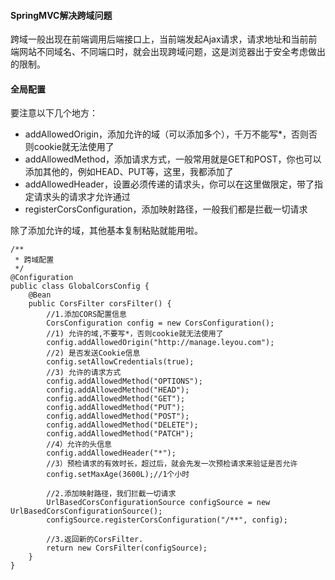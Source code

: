 #### SpringMVC解决跨域问题

跨域一般出现在前端调用后端接口上，当前端发起Ajax请求，请求地址和当前前端网站不同域名、不同端口时，就会出现跨域问题，这是浏览器出于安全考虑做出的限制。

#### 全局配置

要注意以下几个地方：

- addAllowedOrigin，添加允许的域（可以添加多个），千万不能写*，否则否则cookie就无法使用了
- addAllowedMethod，添加请求方式，一般常用就是GET和POST，你也可以添加其他的，例如HEAD、PUT等，这里，我都添加了
- addAllowedHeader，设置必须传递的请求头，你可以在这里做限定，带了指定请求头的请求才允许通过
- registerCorsConfiguration，添加映射路径，一般我们都是拦截一切请求

除了添加允许的域，其他基本复制粘贴就能用啦。

```
/**
 * 跨域配置
 */
@Configuration
public class GlobalCorsConfig {
    @Bean
    public CorsFilter corsFilter() {
        //1.添加CORS配置信息
        CorsConfiguration config = new CorsConfiguration();
        //1) 允许的域,不要写*，否则cookie就无法使用了
        config.addAllowedOrigin("http://manage.leyou.com");
        //2) 是否发送Cookie信息
        config.setAllowCredentials(true);
        //3) 允许的请求方式
        config.addAllowedMethod("OPTIONS");
        config.addAllowedMethod("HEAD");
        config.addAllowedMethod("GET");
        config.addAllowedMethod("PUT");
        config.addAllowedMethod("POST");
        config.addAllowedMethod("DELETE");
        config.addAllowedMethod("PATCH");
        //4）允许的头信息
        config.addAllowedHeader("*");
        //3）预检请求的有效时长，超过后，就会先发一次预检请求来验证是否允许
        config.setMaxAge(3600L);//1个小时

        //2.添加映射路径，我们拦截一切请求
        UrlBasedCorsConfigurationSource configSource = new UrlBasedCorsConfigurationSource();
        configSource.registerCorsConfiguration("/**", config);

        //3.返回新的CorsFilter.
        return new CorsFilter(configSource);
    }
}
```